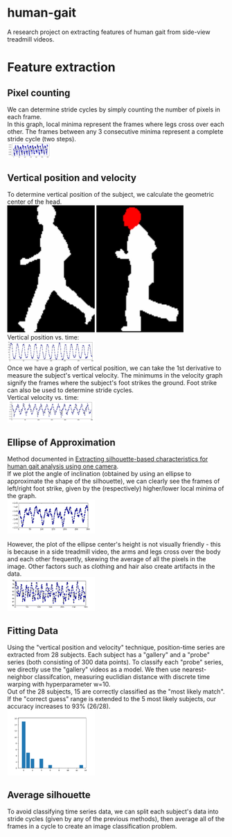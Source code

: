 # human-gait
  
A research project on extracting features of human gait from side-view treadmill videos.  

# Feature extraction

## Pixel counting
We can determine stride cycles by simply counting the number of pixels in each frame.  
In this graph, local minima represent the frames where legs cross over each other. The frames between any 3 consecutive minima represent a complete stride cycle (two steps).  
<img src="https://raw.githubusercontent.com/imkevinkuo/human-gait/master/imgs/pixelsum.png" width="20%">  

## Vertical position and velocity
To determine vertical position of the subject, we calculate the geometric center of the head.  
<img src="https://raw.githubusercontent.com/imkevinkuo/human-gait/master/imgs/00094.png" width="40%">
<img src="https://raw.githubusercontent.com/imkevinkuo/human-gait/master/imgs/00001red.png" width="40%">  
Vertical position vs. time:  
<img src="https://raw.githubusercontent.com/imkevinkuo/human-gait/master/imgs/10kmposition.png" width="40%">  
Once we have a graph of vertical position, we can take the 1st derivative to measure the subject's vertical velocity. The minimums in the velocity graph signify the frames where the subject's foot strikes the ground. Foot strike can also be used to determine stride cycles.  
Vertical velocity vs. time:  
<img src="https://raw.githubusercontent.com/imkevinkuo/human-gait/master/imgs/10kmvelocity.png" width="40%">  

## Ellipse of Approximation
Method documented in <a href="https://dl.acm.org/citation.cfm?id=2676612">Extracting silhouette-based characteristics for human gait analysis using one camera</a>.  
If we plot the angle of inclination (obtained by using an ellipse to approximate the shape of the silhouette), we can clearly see the frames of left/right foot strike, given by the (respectively) higher/lower local minima of the graph.  
<img src="https://raw.githubusercontent.com/imkevinkuo/human-gait/master/imgs/ellipseangles.png" width="40%">  

However, the plot of the ellipse center's height is not visually friendly - this is because in a side treadmill video, the arms and legs cross over the body and each other frequently, skewing the average of all the pixels in the image. Other factors such as clothing and hair also create artifacts in the data.  
<img src="https://raw.githubusercontent.com/imkevinkuo/human-gait/master/imgs/ellipseheight.png" width="40%">  

## Fitting Data
Using the "vertical position and velocity" technique, position-time series are extracted from 28 subjects. Each subject has a "gallery" and a "probe" series (both consisting of 300 data points). To classify each "probe" series, we directly use the "gallery" videos as a model. We then use nearest-neighbor classifcation, measuring euclidian distance with discrete time warping with hyperparameter w=10.  
Out of the 28 subjects, 15 are correctly classified as the "most likely match".  
If the "correct guess" range is extended to the 5 most likely subjects, our accuracy increases to 93% (26/28).  
<img src="https://raw.githubusercontent.com/imkevinkuo/human-gait/master/imgs/z_nn_classification.png" width="40%">  

## Average silhouette
To avoid classifying time series data, we can split each subject's data into stride cycles (given by any of the previous methods), then average all of the frames in a cycle to create an image classification problem.  